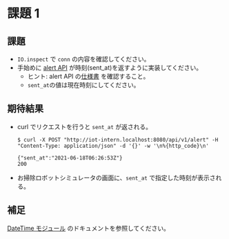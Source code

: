 # 課題 1

## 課題

- `IO.inspect` で `conn` の内容を確認してください。
- 手始めに [alert API](https://github.com/access-company/IoTIntern/blob/apidoc/web/controller/alert.ex) が時刻(sent_at)を返すように実装してください。
  - ヒント: alert API の[仕様書](https://github.com/access-company/IoTIntern/blob/apidoc/doc/api.apib) を確認すること。
  - `sent_at`の値は現在時刻にしてください。

## 期待結果

- curl でリクエストを行うと `sent_at` が返される。

  ```shell
  $ curl -X POST "http://iot-intern.localhost:8080/api/v1/alert" -H "Content-Type: application/json" -d '{}' -w '\n%{http_code}\n'
  ```
  ```plain
  {"sent_at":"2021-06-18T06:26:53Z"}
  200
  ```

- お掃除ロボットシミュレータの画面に、`sent_at` で指定した時刻が表示される。

## 補足

[DateTime モジュール](https://hexdocs.pm/elixir/1.9.4/DateTime.html) のドキュメントを参照してください。
